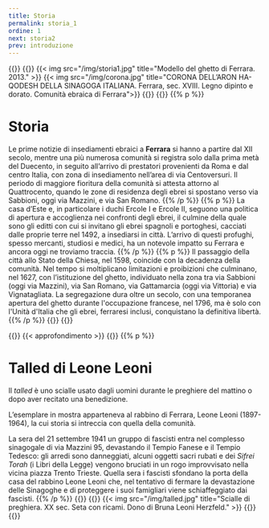 ```yaml
---
title: Storia
permalink: storia_1
ordine: 1
next: storia2
prev: introduzione
---
```


{{<row>}}
{{<column>}}
{{< img src="/img/storia1.jpg" title="Modello del ghetto di Ferrara. 2013." >}}
{{< img src="/img/corona.jpg" title="CORONA DELL’ARON HA-QODESH DELLA SINAGOGA ITALIANA. Ferrara, sec. XVIII. Legno dipinto e dorato. Comunità ebraica di Ferrara">}}
{{</column>}}
{{<column>}}
{{% p %}}
# Storia

Le prime notizie di insediamenti ebraici a **Ferrara** si hanno a partire dal XII secolo, mentre una più numerosa comunità si registra solo dalla prima metà del
Duecento, in seguito all’arrivo di prestatori provenienti da Roma e dal centro Italia, con zona di insediamento nell’area di via Centoversuri.
Il periodo di maggiore fioritura della comunità si attesta attorno al Quattrocento, quando le zone di residenza degli ebrei si spostano verso via Sabbioni, oggi
via Mazzini, e via San Romano.
{{% /p %}}
{{% p %}}
La casa d’Este e, in particolare i duchi Ercole I e Ercole II, seguono una politica di apertura e accoglienza nei confronti degli ebrei, il culmine della quale sono
gli editti con cui si invitano gli ebrei spagnoli e portoghesi, cacciati dalle proprie terre nel 1492, a insediarsi in città. L’arrivo di questi profughi, spesso mercanti,
studiosi e medici, ha un notevole impatto su Ferrara e ancora oggi ne troviamo traccia.
{{% /p %}}
{{% p %}}
Il passaggio della città allo Stato della Chiesa, nel 1598, coincide con la decadenza della comunità. Nel tempo si moltiplicano limitazioni e proibizioni che
culminano, nel 1627, con l’istituzione del ghetto, individuato nella zona tra via Sabbioni (oggi via Mazzini), via San Romano, via Gattamarcia (oggi via Vittoria)
e via Vignatagliata. La segregazione dura oltre un secolo, con una temporanea apertura del ghetto durante l'occupazione francese, nel 1796, ma è solo con
l'Unità d'Italia che gli ebrei, ferraresi inclusi, conquistano la definitiva libertà.
{{% /p %}}
{{</column>}}
{{</row>}}

{{<row class="approfondimento">}}
{{< approfondimento >}}
{{<column>}}
{{% p %}}
# Talled di Leone Leoni
Il *talled* è uno scialle usato dagli uomini durante le preghiere del mattino o dopo aver recitato una benedizione.

L’esemplare in mostra apparteneva al rabbino di Ferrara, Leone Leoni (1897-1964), la cui storia si intreccia con quella della comunità.

La sera del 21 settembre 1941 un gruppo di fascisti entra nel complesso sinagogale di via Mazzini 95, devastando il Tempio Fanese e il Tempio Tedesco: gli
arredi sono danneggiati, alcuni oggetti sacri rubati e dei *Sifrei Torah* (i Libri della Legge) vengono bruciati in un rogo improvvisato nella vicina piazza Trento
Trieste. Quella sera i fascisti sfondano la porta della casa del rabbino Leone Leoni che, nel tentativo di fermare la devastazione delle Sinagoghe e di
proteggere i suoi famigliari viene schiaffeggiato dai fascisti.
{{% /p %}}
{{</column>}}
{{<column>}}
{{< img src="/img/talled.jpg" title="Scialle di preghiera. XX sec. Seta con ricami. Dono di Bruna Leoni Herzfeld." >}}
{{</column>}}
{{</row>}}